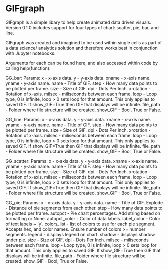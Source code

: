 # GIFgraph

GIFgraph is a simple libary to help create animated data driven visuals. Version 0.1.0 includes support for four types of chart: scatter, pie, bar, and line. 

GIFgraph was created and imagined to be used within single cells as part of a data science/ analytics solution and therefore works best in conjunction with Jupyter notebooks.

Arguments for each can be found here, and also accessed within code by calling help(function): 

GG_bar:
    Params: 
                x - x-axis data.
                y - y-axis data.
                xname - x-axis name.
                yname - y-axis name.
                name - Title of GIF.
                step - How many data points to be plotted per frame.
                size - Size of GIF.
                dpi - Dots Per Inch.
                xrotation - Rotation of x-axis.
                milsec - miliseconds between each frame.
                loop - Loop type, 0 is infinite, loop > 0 sets loop for that amount. This only applies to saved GIF. If show_GIF=True then GIF that displays will be infinite. 
                file_path - Folder where file structure will be created.
                show_GIF - Bool, True or False.


 GG_line:
    Params: 
                x - x-axis data.
                y - y-axis data.
                xname - x-axis name.
                yname - y-axis name.
                name - Title of GIF.
                step - How many data points to be plotted per frame.
                size - Size of GIF.
                dpi - Dots Per Inch.
                xrotation - Rotation of x-axis.
                milsec - miliseconds between each frame.
                loop - Loop type, 0 is infinite, loop > 0 sets loop for that amount. This only applies to saved GIF. If show_GIF=True then GIF that displays will be infinite. 
                file_path - Folder where file structure will be created.
                show_GIF - Bool, True or False.

GG_scatter:
	   Params: 
                x - x-axis data.
                y - y-axis data.
                xname - x-axis name.
                yname - y-axis name.
                name - Title of GIF.
                step - How many data points to be plotted per frame.
                size - Size of GIF.
                dpi - Dots Per Inch.
                xrotation - Rotation of x-axis.
                milsec - miliseconds between each frame.
                loop - Loop type, 0 is infinite, loop > 0 sets loop for that amount. This only applies to saved GIF. If show_GIF=True then GIF that displays will be infinite. 
                file_path - Folder where file structure will be created.
                show_GIF - Bool, True or False.


GG_pie: 
	    Params: 
                x - x-axis data.
                y - y-axis data.
                name - Title of GIF.
                Explode - Distance of pie segments from each other.
                step - How many data points to be plotted per frame.
                autopct - Pie chart percentages. Add string based on formatting or None.
                autopct_color - Color of data labels. 
                label_color - Color of text labels ~ 'y'. 
                colors_list - list of colors to use for each pie segment. Accepts hex, and color names. Ensure number of colors >= number segments. 
                legend - displays legend on chart.
                shadow - displays shadow under pie.
                size - Size of GIF.
                dpi - Dots Per Inch.
                milsec - miliseconds between each frame.
                loop - Loop type, 0 is infinite, loop > 0 sets loop for that amount. This only applies to saved GIF. If show_GIF=True then GIF that displays will be infinite. 
                file_path - Folder where file structure will be created.
                show_GIF - Bool, True or False.
